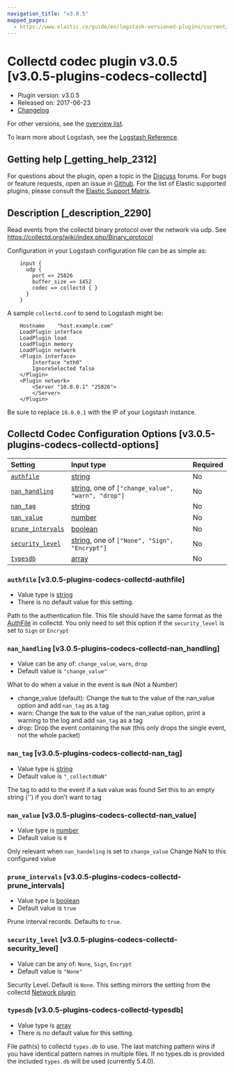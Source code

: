 ```yaml
---
navigation_title: "v3.0.5"
mapped_pages:
  - https://www.elastic.co/guide/en/logstash-versioned-plugins/current/v3.0.5-plugins-codecs-collectd.html
---
```


# Collectd codec plugin v3.0.5 [v3.0.5-plugins-codecs-collectd]

* Plugin version: v3.0.5
* Released on: 2017-06-23
* [Changelog](https://github.com/logstash-plugins/logstash-codec-collectd/blob/v3.0.5/CHANGELOG.md)

For other versions, see the [overview list](codec-collectd-index.md).

To learn more about Logstash, see the [Logstash Reference](https://www.elastic.co/guide/en/logstash/current/index.html).

## Getting help [_getting_help_2312]

For questions about the plugin, open a topic in the [Discuss](http://discuss.elastic.co) forums. For bugs or feature requests, open an issue in [Github](https://github.com/logstash-plugins/logstash-codec-collectd). For the list of Elastic supported plugins, please consult the [Elastic Support Matrix](https://www.elastic.co/support/matrix#matrix_logstash_plugins).

## Description [_description_2290]

Read events from the collectd binary protocol over the network via udp. See <https://collectd.org/wiki/index.php/Binary_protocol>

Configuration in your Logstash configuration file can be as simple as:

```
    input {
      udp {
        port => 25826
        buffer_size => 1452
        codec => collectd { }
      }
    }
```

A sample `collectd.conf` to send to Logstash might be:

```
    Hostname    "host.example.com"
    LoadPlugin interface
    LoadPlugin load
    LoadPlugin memory
    LoadPlugin network
    <Plugin interface>
        Interface "eth0"
        IgnoreSelected false
    </Plugin>
    <Plugin network>
        <Server "10.0.0.1" "25826">
        </Server>
    </Plugin>
```

Be sure to replace `10.0.0.1` with the IP of your Logstash instance.

## Collectd Codec Configuration Options [v3.0.5-plugins-codecs-collectd-options]

| Setting | Input type | Required |
| :- | :- | :- |
| [`authfile`](v3-0-5-plugins-codecs-collectd.md#v3.0.5-plugins-codecs-collectd-authfile) | [string](/lsr/value-types.md#string) | No |
| [`nan_handling`](v3-0-5-plugins-codecs-collectd.md#v3.0.5-plugins-codecs-collectd-nan_handling) | [string](/lsr/value-types.md#string), one of `["change_value", "warn", "drop"]` | No |
| [`nan_tag`](v3-0-5-plugins-codecs-collectd.md#v3.0.5-plugins-codecs-collectd-nan_tag) | [string](/lsr/value-types.md#string) | No |
| [`nan_value`](v3-0-5-plugins-codecs-collectd.md#v3.0.5-plugins-codecs-collectd-nan_value) | [number](/lsr/value-types.md#number) | No |
| [`prune_intervals`](v3-0-5-plugins-codecs-collectd.md#v3.0.5-plugins-codecs-collectd-prune_intervals) | [boolean](/lsr/value-types.md#boolean) | No |
| [`security_level`](v3-0-5-plugins-codecs-collectd.md#v3.0.5-plugins-codecs-collectd-security_level) | [string](/lsr/value-types.md#string), one of `["None", "Sign", "Encrypt"]` | No |
| [`typesdb`](v3-0-5-plugins-codecs-collectd.md#v3.0.5-plugins-codecs-collectd-typesdb) | [array](/lsr/value-types.md#array) | No |

### `authfile` [v3.0.5-plugins-codecs-collectd-authfile]

* Value type is [string](/lsr/value-types.md#string)
* There is no default value for this setting.

Path to the authentication file. This file should have the same format as the [AuthFile](http://collectd.org/documentation/manpages/collectd.conf.5.shtml#authfile_filename) in collectd. You only need to set this option if the `security_level` is set to `Sign` or `Encrypt`

### `nan_handling` [v3.0.5-plugins-codecs-collectd-nan_handling]

* Value can be any of: `change_value`, `warn`, `drop`
* Default value is `"change_value"`

What to do when a value in the event is `NaN` (Not a Number)

* change\_value (default): Change the `NaN` to the value of the nan\_value option and add `nan_tag` as a tag
* warn: Change the `NaN` to the value of the nan\_value option, print a warning to the log and add `nan_tag` as a tag
* drop: Drop the event containing the `NaN` (this only drops the single event, not the whole packet)

### `nan_tag` [v3.0.5-plugins-codecs-collectd-nan_tag]

* Value type is [string](/lsr/value-types.md#string)
* Default value is `"_collectdNaN"`

The tag to add to the event if a `NaN` value was found Set this to an empty string ('') if you don’t want to tag

### `nan_value` [v3.0.5-plugins-codecs-collectd-nan_value]

* Value type is [number](/lsr/value-types.md#number)
* Default value is `0`

Only relevant when `nan_handeling` is set to `change_value` Change NaN to this configured value

### `prune_intervals` [v3.0.5-plugins-codecs-collectd-prune_intervals]

* Value type is [boolean](/lsr/value-types.md#boolean)
* Default value is `true`

Prune interval records. Defaults to `true`.

### `security_level` [v3.0.5-plugins-codecs-collectd-security_level]

* Value can be any of: `None`, `Sign`, `Encrypt`
* Default value is `"None"`

Security Level. Default is `None`. This setting mirrors the setting from the collectd [Network plugin](https://collectd.org/wiki/index.php/Plugin:Network)

### `typesdb` [v3.0.5-plugins-codecs-collectd-typesdb]

* Value type is [array](/lsr/value-types.md#array)
* There is no default value for this setting.

File path(s) to collectd `types.db` to use. The last matching pattern wins if you have identical pattern names in multiple files. If no types.db is provided the included `types.db` will be used (currently 5.4.0).
